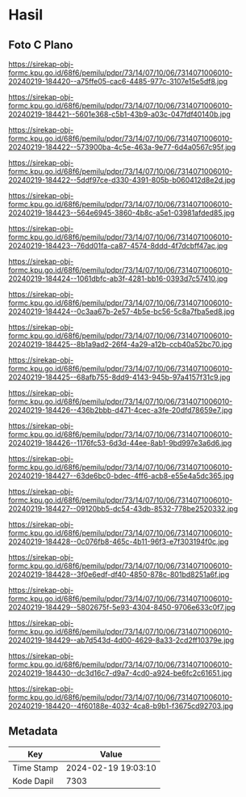 # Hasil

## Foto C Plano

https://sirekap-obj-formc.kpu.go.id/68f6/pemilu/pdpr/73/14/07/10/06/7314071006010-20240219-184420--a75ffe05-cac6-4485-977c-3107e15e5df8.jpg

https://sirekap-obj-formc.kpu.go.id/68f6/pemilu/pdpr/73/14/07/10/06/7314071006010-20240219-184421--5601e368-c5b1-43b9-a03c-047fdf40140b.jpg

https://sirekap-obj-formc.kpu.go.id/68f6/pemilu/pdpr/73/14/07/10/06/7314071006010-20240219-184422--573900ba-4c5e-463a-9e77-6d4a0567c95f.jpg

https://sirekap-obj-formc.kpu.go.id/68f6/pemilu/pdpr/73/14/07/10/06/7314071006010-20240219-184422--5ddf97ce-d330-4391-805b-b060412d8e2d.jpg

https://sirekap-obj-formc.kpu.go.id/68f6/pemilu/pdpr/73/14/07/10/06/7314071006010-20240219-184423--564e6945-3860-4b8c-a5e1-03981afded85.jpg

https://sirekap-obj-formc.kpu.go.id/68f6/pemilu/pdpr/73/14/07/10/06/7314071006010-20240219-184423--76dd01fa-ca87-4574-8ddd-4f7dcbff47ac.jpg

https://sirekap-obj-formc.kpu.go.id/68f6/pemilu/pdpr/73/14/07/10/06/7314071006010-20240219-184424--1061dbfc-ab3f-4281-bb16-0393d7c57410.jpg

https://sirekap-obj-formc.kpu.go.id/68f6/pemilu/pdpr/73/14/07/10/06/7314071006010-20240219-184424--0c3aa67b-2e57-4b5e-bc56-5c8a7fba5ed8.jpg

https://sirekap-obj-formc.kpu.go.id/68f6/pemilu/pdpr/73/14/07/10/06/7314071006010-20240219-184425--8b1a9ad2-26f4-4a29-a12b-ccb40a52bc70.jpg

https://sirekap-obj-formc.kpu.go.id/68f6/pemilu/pdpr/73/14/07/10/06/7314071006010-20240219-184425--68afb755-8dd9-4143-945b-97a4157f31c9.jpg

https://sirekap-obj-formc.kpu.go.id/68f6/pemilu/pdpr/73/14/07/10/06/7314071006010-20240219-184426--436b2bbb-d471-4cec-a3fe-20dfd78659e7.jpg

https://sirekap-obj-formc.kpu.go.id/68f6/pemilu/pdpr/73/14/07/10/06/7314071006010-20240219-184426--1176fc53-6d3d-44ee-8ab1-9bd997e3a6d6.jpg

https://sirekap-obj-formc.kpu.go.id/68f6/pemilu/pdpr/73/14/07/10/06/7314071006010-20240219-184427--63de6bc0-bdec-4ff6-acb8-e55e4a5dc365.jpg

https://sirekap-obj-formc.kpu.go.id/68f6/pemilu/pdpr/73/14/07/10/06/7314071006010-20240219-184427--09120bb5-dc54-43db-8532-778be2520332.jpg

https://sirekap-obj-formc.kpu.go.id/68f6/pemilu/pdpr/73/14/07/10/06/7314071006010-20240219-184428--0c076fb8-465c-4b11-96f3-e7f303194f0c.jpg

https://sirekap-obj-formc.kpu.go.id/68f6/pemilu/pdpr/73/14/07/10/06/7314071006010-20240219-184428--3f0e6edf-df40-4850-878c-801bd8251a6f.jpg

https://sirekap-obj-formc.kpu.go.id/68f6/pemilu/pdpr/73/14/07/10/06/7314071006010-20240219-184429--5802675f-5e93-4304-8450-9706e633c0f7.jpg

https://sirekap-obj-formc.kpu.go.id/68f6/pemilu/pdpr/73/14/07/10/06/7314071006010-20240219-184429--ab7d543d-4d00-4629-8a33-2cd2ff10379e.jpg

https://sirekap-obj-formc.kpu.go.id/68f6/pemilu/pdpr/73/14/07/10/06/7314071006010-20240219-184430--dc3d16c7-d9a7-4cd0-a924-be6fc2c61651.jpg

https://sirekap-obj-formc.kpu.go.id/68f6/pemilu/pdpr/73/14/07/10/06/7314071006010-20240219-184420--4f60188e-4032-4ca8-b9b1-f3675cd92703.jpg


## Metadata

| Key        | Value               |
| ---------- | ------------------- |
| Time Stamp | 2024-02-19 19:03:10 |
| Kode Dapil | 7303                |



